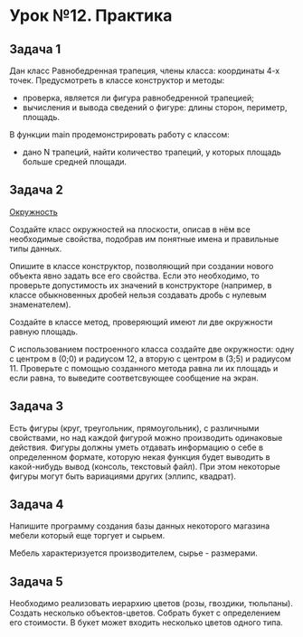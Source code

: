 # Урок №12. Практика

## Задача 1

Дан класс Равнобедренная трапеция, члены класса: координаты 4-х точек. 
Предусмотреть в классе конструктор и методы:

* проверка, является ли фигура равнобедренной трапецией; 
* вычисления и вывода сведений о фигуре: длины сторон, периметр, площадь. 

В функции main продемонстрировать работу с классом: 

* дано N трапеций, найти количество трапеций, у которых площадь больше средней площади.

## Задача 2

[Окружность](http://ru.wikipedia.org/wiki/Окружность)

Создайте класс окружностей на плоскости, описав в нём все необходимые свойства, 
подобрав им понятные имена и правильные типы данных.

Опишите в классе конструктор, позволяющий при создании нового объекта явно задать все его свойства. 
Если это необходимо, то проверьте допустимость их значений в конструкторе 
(например, в классе обыкновенных дробей нельзя создавать дробь с нулевым знаменателем).

Создайте в классе метод, проверяющий имеют ли две окружности равную площадь.

С использованием построенного класса создайте две окружности: одну с центром в (0;0) и радиусом 12, 
а вторую с центром в (3;5) и радиусом 11. Проверьте с помощью созданного метода равна ли их площадь и если равна, 
то выведите соответсвующее сообщение на экран.

## Задача 3

Есть фигуры (круг, треугольник, прямоугольник), с различными свойствами, 
но над каждой фигурой можно производить одинаковые действия. Фигуры должны уметь отдавать информацию о себе 
в определенном формате, которую некая функция будет выводить в какой-нибудь вывод (консоль, текстовый файл). 
При этом некоторые фигуры могут быть вариациями других (эллипс, квадрат).

## Задача 4

Напишите программу создания базы данных некоторого магазина мебели который еще торгует и сырьем.

Мебель характеризуется производителем, сырье - размерами. 

## Задача 5

Необходимо реализовать иерархию цветов (розы, гвоздики, тюльпаны). 
Создать несколько объектов-цветов. Собрать букет с определением его стоимости. 
В букет может входить несколько цветов одного типа.

